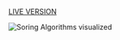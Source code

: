 [LIVE VERSION](https://evanslyke31.github.io/sortvis/)

![Soring Algorithms visualized](https://imgur.com/YRovKED.gif)
